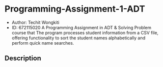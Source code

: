 # Programming-Assignment-1-ADT
* Author: Techit Wongkiti
* ID: 672115020
A Programming Assignment in ADT & Solving Problem course that The program processes student information from a CSV file, offering functionality to sort the student names alphabetically and perform quick name searches.

## Description
